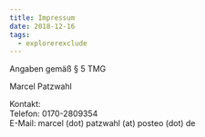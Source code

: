 ```yaml
---
title: Impressum
date: 2018-12-16
tags:
  - explorerexclude
---
```

Angaben gemäß § 5 TMG  

Marcel Patzwahl  

Kontakt:  
Telefon: 0170-2809354  
E-Mail: marcel (dot) patzwahl (at) posteo (dot) de  